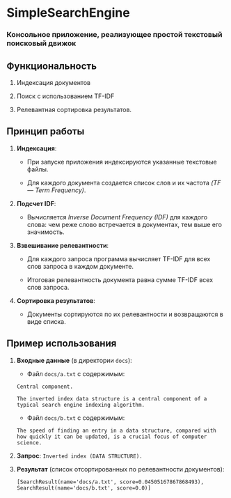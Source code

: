 # **SimpleSearchEngine**

### Консольное приложение, реализующее простой текстовый поисковый движок

## **Функциональность**

1. Индексация документов

2. Поиск с использованием TF-IDF

3. Релевантная сортировка результатов.

## **Принцип работы**

1. **Индексация**:
   
   - При запуске приложения индексируются указанные текстовые файлы.
     
   - Для каждого документа создается список слов и их частота *(TF — Term Frequency)*.

3. **Подсчет IDF**:
   
   - Вычисляется *Inverse Document Frequency (IDF)* для каждого слова: чем реже слово встречается в документах, тем выше его значимость.

5. **Взвешивание релевантности**:
   
   - Для каждого запроса программа вычисляет TF-IDF для всех слов запроса в каждом документе.
     
   - Итоговая релевантность документа равна сумме TF-IDF всех слов запроса.

7. **Сортировка результатов**:
   
   - Документы сортируются по их релевантности и возвращаются в виде списка.

## **Пример использования**

1. **Входные данные** (в директории `docs`):

   - Файл `docs/a.txt` с содержимым:
    ```
    Central component.
    
    The inverted index data structure is a central component of a typical search engine indexing algorithm.
    ```
   
   - Файл `docs/b.txt` с содержимым:
   ```
   The speed of finding an entry in a data structure, compared with how quickly it can be updated, is a crucial focus of computer science.
   ```

1. **Запрос**: `Inverted index (DATA STRUCTURE).`

2. **Результат** (список отсортированных по релевантности документов):
   ```
   [SearchResult(name='docs/a.txt', score=0.04505167867868493), SearchResult(name='docs/b.txt', score=0.0)]
   ```
